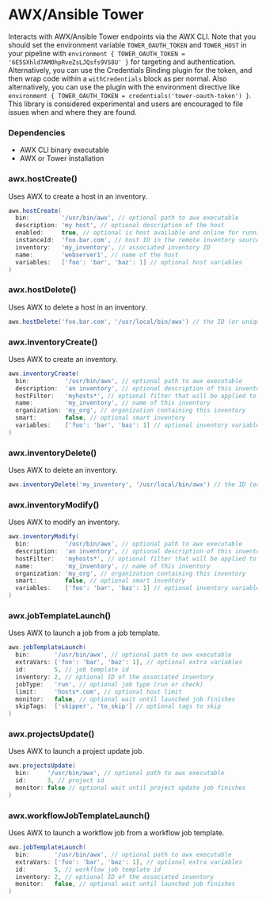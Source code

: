 # AWX/Ansible Tower

Interacts with AWX/Ansible Tower endpoints via the AWX CLI. Note that you should set the environment variable `TOWER_OAUTH_TOKEN` and `TOWER_HOST` in your pipeline with `environment { TOWER_OAUTH_TOKEN = '6E5SXhld7AMOhpRveZsLJQsfs9VS8U' }` for targeting and authentication. Alternatively, you can use the Credentials Binding plugin for the token, and then wrap code within a `withCredentials` block as per normal. Also alternatively, you can use the plugin with the environment directive like `environment { TOWER_OAUTH_TOKEN = credentials('tower-oauth-token') }`. This library is considered experimental and users are encouraged to file issues when and where they are found.

### Dependencies

- AWX CLI binary executable
- AWX or Tower installation

### awx.hostCreate()

Uses AWX to create a host in an inventory.

```groovy
awx.hostCreate(
  bin:         '/usr/bin/awx', // optional path to awx executable
  description: 'my host', // optional description of the host
  enabled:     true, // optional is host available and online for running jobs
  instanceId:  'foo.bar.com', // host ID in the remote inventory source
  inventory:   'my_inventory', // associated inventory ID
  name:        'webserver1', // name of the host
  variables:   ['foo': 'bar', 'baz': 1] // optional host variables
)
```

### awx.hostDelete()

Uses AWX to delete a host in an inventory.

```groovy
awx.hostDelete('foo.bar.com', '/usr/local/bin/awx') // the ID (or unique name) of the host for first argument
```

### awx.inventoryCreate()

Uses AWX to create an inventory.

```groovy
awx.inventoryCreate(
  bin:          '/usr/bin/awx', // optional path to awx executable
  description:  'an inventory', // optional description of this inventory
  hostFilter:   'myhosts*', // optional filter that will be applied to the hosts of this inventory
  name:         'my_inventory', // name of this inventory
  organization: 'my_org', // organization containing this inventory
  smart:        false, // optional smart inventory
  variables:    ['foo': 'bar', 'baz': 1] // optional inventory variables
)
```

### awx.inventoryDelete()

Uses AWX to delete an inventory.

```groovy
awx.inventoryDelete('my_inventory', '/usr/local/bin/awx') // the ID (or unique name) of the inventory for first argument
```

### awx.inventoryModify()

Uses AWX to modify an inventory.

```groovy
awx.inventoryModify(
  bin:          '/usr/bin/awx', // optional path to awx executable
  description:  'an inventory', // optional description of this inventory
  hostFilter:   'myhosts*', // optional filter that will be applied to the hosts of this inventory
  name:         'my_inventory', // name of this inventory
  organization: 'my_org', // organization containing this inventory
  smart:        false, // optional smart inventory
  variables:    ['foo': 'bar', 'baz': 1] // optional inventory variables
)
```

### awx.jobTemplateLaunch()

Uses AWX to launch a job from a job template.

```groovy
awx.jobTemplateLaunch(
  bin:       '/usr/bin/awx', // optional path to awx executable
  extraVars: ['foo': 'bar', 'baz': 1], // optional extra variables
  id:        5, // job template id
  inventory: 2, // optional ID of the associated inventory
  jobType:   'run', // optional job type (run or check)
  limit:     'hosts*.com', // optional host limit
  monitor:   false, // optional wait until launched job finishes
  skipTags:  ['skipper', 'to_skip'] // optional tags to skip
)
```

### awx.projectsUpdate()

Uses AWX to launch a project update job.

```groovy
awx.projectsUpdate(
  bin:     '/usr/bin/awx', // optional path to awx executable
  id:      3, // project id
  monitor: false // optional wait until project update job finishes
)
```

### awx.workflowJobTemplateLaunch()

Uses AWX to launch a workflow job from a workflow job template.

```groovy
awx.jobTemplateLaunch(
  bin:       '/usr/bin/awx', // optional path to awx executable
  extraVars: ['foo': 'bar', 'baz': 1], // optional extra variables
  id:        5, // workflow job template id
  inventory: 2, // optional ID of the associated inventory
  monitor:   false, // optional wait until launched job finishes
)
```
